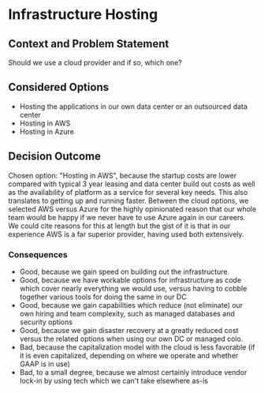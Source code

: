 # Infrastructure Hosting

## Context and Problem Statement

Should we use a cloud provider and if so, which one?

## Considered Options

* Hosting the applications in our own data center or an outsourced data center 
* Hosting in AWS
* Hosting in Azure

## Decision Outcome

Chosen option: "Hosting in AWS", because the startup costs are lower compared with typical 3 year leasing and data center build out costs 
as well as the availability of platform as a service for several key needs. This also translates to getting up and running faster. 
Between the cloud options, we selected AWS versus Azure for the highly opinionated reason that our whole team would be 
happy if we never have to use Azure again in our careers. We could cite reasons for this at length but the gist of it is that in our
experience AWS is a far superior provider, having used both extensively.

<!-- This is an optional element. Feel free to remove. -->
### Consequences

* Good, because we gain speed on building out the infrastructure.
* Good, because we have workable options for infrastructure as code which cover nearly everything we would use, versus having to cobble together various tools for doing the same in our DC
* Good, because we gain capabilities which reduce (not eliminate) our own hiring and team complexity, such as managed databases and security options
* Good, because we gain disaster recovery at a greatly reduced cost versus the related options when using our own DC or managed colo.
* Bad, because the capitalization model with the cloud is less favorable (if it is even capitalized,
  depending on where we operate and whether GAAP is in use)
* Bad, to a small degree, because we almost certainly introduce vendor lock-in by using tech which we can't take elsewhere as-is